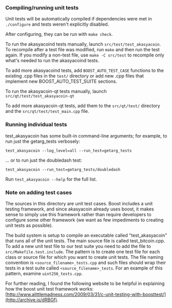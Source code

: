 ### Compiling/running unit tests

Unit tests will be automatically compiled if dependencies were met in `./configure`
and tests weren't explicitly disabled.

After configuring, they can be run with `make check`.

To run the akasyacoind tests manually, launch `src/test/test_akasyacoin`. To recompile
after a test file was modified, run `make` and then run the test again. If you
modify a non-test file, use `make -C src/test` to recompile only what's needed
to run the akasyacoind tests.

To add more akasyacoind tests, add `BOOST_AUTO_TEST_CASE` functions to the existing
.cpp files in the `test/` directory or add new .cpp files that
implement new BOOST_AUTO_TEST_SUITE sections.

To run the akasyacoin-qt tests manually, launch `src/qt/test/test_akasyacoin-qt`

To add more akasyacoin-qt tests, add them to the `src/qt/test/` directory and
the `src/qt/test/test_main.cpp` file.

### Running individual tests

test_akasyacoin has some built-in command-line arguments; for
example, to run just the getarg_tests verbosely:

    test_akasyacoin --log_level=all --run_test=getarg_tests

... or to run just the doubledash test:

    test_akasyacoin --run_test=getarg_tests/doubledash

Run `test_akasyacoin --help` for the full list.

### Note on adding test cases

The sources in this directory are unit test cases.  Boost includes a
unit testing framework, and since akasyacoin already uses boost, it makes
sense to simply use this framework rather than require developers to
configure some other framework (we want as few impediments to creating
unit tests as possible).

The build system is setup to compile an executable called "test_akasyacoin"
that runs all of the unit tests.  The main source file is called
test_bitcoin.cpp. To add a new unit test file to our test suite you need
to add the file to `src/Makefile.test.include`. The pattern is to create
one test file for each class or source file for which you want to create
unit tests.  The file naming convention is `<source_filename>_tests.cpp`
and such files should wrap their tests in a test suite
called `<source_filename>_tests`. For an example of this pattern,
examine `uint256_tests.cpp`.

For further reading, I found the following website to be helpful in
explaining how the boost unit test framework works:
[http://www.alittlemadness.com/2009/03/31/c-unit-testing-with-boosttest/](http://archive.is/dRBGf).
